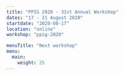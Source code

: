 ```yaml
---
title: "PPIG 2020 - 31st Annual Workshop"
dates: "17 - 21 August 2020"
startdate: "2020-08-17"
location: "online"
workshop: "ppig-2020"

menuTitle: "Next workshop"
menu:
  main:
    weight: 25
---
```

